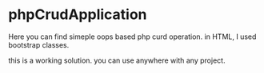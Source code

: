 # phpCrudApplication

Here you can find simeple oops based php curd operation. in HTML, I used bootstrap classes. 

this is a working solution. you can use anywhere with any project. 
